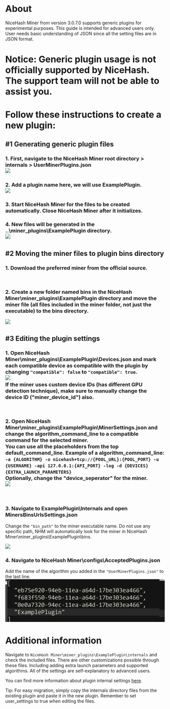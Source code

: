 # About
NiceHash Miner from version 3.0.7.0 supports generic plugins for experimental purposes. This guide is intended for advanced users only. User needs basic understanding of JSON since all the setting files are in JSON format.

# Notice: Generic plugin usage is not officially supported by NiceHash. The support team will not be able to assist you.

# Follow these instructions to create a new plugin:

## #1 Generating generic plugin files

### 1. First, navigate to the **NiceHash Miner root directory > internals > UserMinerPlugins.json**<br /><img src="01.png" />

### 2. Add a plugin name here, we will use **ExamplePlugin**.<br /><img src="02.png" />

### 3. Start NiceHash Miner for the files to be created automatically. Close NiceHash Miner after it initializes.

### 4. New files will be generated in the **..\miner_plugins\ExamplePlugin** directory.<br /><img src="03.png" />

## #2 Moving the miner files to plugin bins directory

### 1. Download the preferred miner from the official source.

<br />

### 2. Create a new folder named **bins** in the **NiceHash Miner\miner_plugins\ExamplePlugin** directory and move the miner file (all files included in the miner folder, not just the executable) to the **bins** directory.

<img src="04.png" />

<br />

## #3 Editing the plugin settings

### 1. Open **NiceHash Miner\miner_plugins\ExamplePlugin\Devices.json** and mark each compatible device as compatible with the plugin by changing **`"compatible": false`** to **`"compatible": true`**.<br /><img src="05.png" /><br />If the miner uses custom device IDs (has different GPU detection technique), make sure to manually change the device ID ("miner_device_id") also.
<br />

### 2. Open NiceHash Miner\miner_plugins\ExamplePlugin\MinerSettings.json and change the algorithm_command_line to a compatible command for the selected miner.<br />You can use all the placeholders from the top default_command_line. Example of a algorithm_command_line: `-a {ALGORITHM} -o nicehash+tcp://{POOL_URL}:{POOL_PORT} -u {USERNAME} -api 127.0.0.1:{API_PORT} -log -d {DEVICES} {EXTRA_LAUNCH_PARAMETERS}`<br />Optionally, change the "device_seperator" for the miner.<br /><img src="06.png" />

<br />

### 3. Navigate to ExamplePlugin\Internals and open MinersBinsUrlsSettings.json

Change the `"bin_path"` to the miner executable name. Do not use any specific path, NHM will automatically look for the miner in NiceHash Miner\miner_plugins\ExamplePlugin\bins.

<img src="07.png" />
<br />

### 4. Navigate to NiceHash Miner\configs\AcceptedPlugins.json

Add the name of the algorithm you added in the `"UserMinerPlugins.json"` to the last line.
<img src="09.png" />
<br />

# Additional information
Navigate to `NiceHash Miner\miner_plugins\ExamplePlugin\internals` and check the included files. There are other customizations possible through these files. Including adding extra launch parameters and supported algorithms. All of the settings are self-explanatory to advanced users.

You can find more information about plugin internal settings [here](https://github.com/nicehash/NiceHashMiner/tree/master/doc/Plugins/InternalSettings).

Tip: For easy migration, simply copy the internals directory files from the existing plugin and paste it in the new plugin. Remember to set user_settings to true when editing the files.
